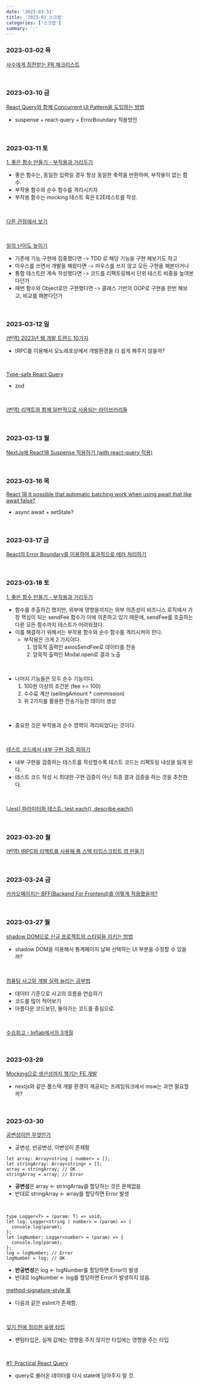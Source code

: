 ```yaml
---
date: '2023-03-31'
title: '2023-03 스크랩'
categories: ['스크랩']
summary: '-'
---
```


### 2023-03-02 목

[사수에게 칭찬받는 PR 체크리스트](https://velog.io/@hyounglee/checklist-codereview)

<br>

### 2023-03-10 금

[React Query와 함께 Concurrent UI Pattern을 도입하는 방법](https://tech.kakaopay.com/post/react-query-2/)

- suspense + react-query + ErrorBoundary 적용방안

<br>

### 2023-03-11 토

[1. 좋은 함수 만들기 - 부작용과 거리두기](https://jojoldu.tistory.com/697)

- 좋은 함수는, 동일한 입력일 경우 항상 동일한 축력을 반환하며, 부작용이 없는 함수.
- 부작용 함수와 순수 함수를 격리시키자
- 부작용 함수는 mocking 테스트 혹은 E2E테스트를 작성.

<br>

[다른 관점에서 보기](https://jojoldu.tistory.com/702)

<br>

[일의 난이도 높이기](https://jojoldu.tistory.com/701)

- 기존에 기능 구현에 집중했다면 -> TDD 로 해당 기능을 구현 해보기도 하고
- 마우스를 쓰면서 개발을 해왔다면 -> 마우스를 쓰지 않고 모든 구현을 해본다거나
- 통합 테스트만 계속 작성했다면 -> 코드를 리팩토링해서 단위 테스트 비중을 높여본다던가
- 매번 함수와 Object로만 구현했다면 -> 클래스 기반의 OOP로 구현을 한번 해보고, 비교를 해본다던가

<br>

### 2023-03-12 일

[(번역) 2023년 웹 개발 트렌드 10가지](https://ykss.netlify.app/translation/10_web_development_trends_in_2023/)

- tRPC를 이용해서 모노레포상에서 개발환경을 더 쉽게 해주지 않을까?

<br>

[Type-safe React Query](https://tkdodo.eu/blog/type-safe-react-query)

- zod

<br>

[(번역) 리액트와 함께 일반적으로 사용되는 라이브러리들](https://velog.io/@sehyunny/libraries-that-are-commonly-used-with-react)

<br>

### 2023-03-13 월

[NextJs에 React18 Suspense 적용하기 (with react-query 적용)](https://velog.io/@suyeon9456/NextJs%EC%97%90-React18-Suspense-%EC%A0%81%EC%9A%A9%ED%95%98%EA%B8%B0-with-react-query-%EC%A0%81%EC%9A%A9)

<br>

### 2023-03-16 목

[React 18 It possible that automatic batching work when using await that like await false?](https://github.com/facebook/react/issues/22811)

- async await + setState?

<br>

### 2023-03-17 금

[React의 Error Boundary를 이용하여 효과적으로 에러 처리하기](https://fe-developers.kakaoent.com/2022/221110-error-boundary/)

<br>

### 2023-03-18 토

[1. 좋은 함수 만들기 - 부작용과 거리두기](https://jojoldu.tistory.com/697)

- 함수를 추출하긴 했지만, 외부에 영향을끼치는 외부 의존성이 비즈니스 로직에서 가장 핵심이 되는 sendFee 함수가 이에 의존하고 있기 때문에, sendFee를 호출하는 다른 모든 함수까지 테스트가 어려워졌다.
- 이를 해결하기 위해서는 부작용 함수와 순수 함수를 격리시켜야 한다.
  - 부작용은 크게 2 가지이다.
    1. 암묵적 출력인 axiosSendFee로 데이터를 전송
    2. 암묵적 출력인 Modal.open로 결과 노출

<br>

- 나머지 기능들은 모두 순수 기능이다.
  1. 100원 이상의 조건문 (fee >= 100)
  2. 수수료 계산 (sellingAmount \* commission)
  3. 위 2가지를 활용한 전송가능한 데이터 생성

<br>

- 중요한 것은 부작용과 순수 영역이 격리되었다는 것이다.

<br>

[테스트 코드에서 내부 구현 검증 피하기](https://jojoldu.tistory.com/614)

- 내부 구현을 검증하는 테스트를 작성할수록 테스트 코드는 리팩토링 내성을 잃게 된다.
- 테스트 코드 작성 시 최대한 구현 검증이 아닌 최종 결과 검증을 하는 것을 추천한다.

<br>

[[Jest] 파라미터화 테스트: test.each(), describe.each()](https://www.daleseo.com/jest-each/)

<br>

### 2023-03-20 월

[(번역) tRPC와 리액트를 사용해 풀 스택 타입스크립트 앱 만들기](https://velog.io/@superlipbalm/full-stack-typescript-with-trpc-and-react)

<br>

### 2023-03-24 금

[카카오페이지는 BFF(Backend For Frontend)를 어떻게 적용했을까?](https://fe-developers.kakaoent.com/2022/220310-kakaopage-bff/)

<br>

### 2023-03-27 월

[shadow DOM으로 신규 프로젝트의 스타일을 지키는 방법](https://tech.inflab.com/202208-shadow-root/)

- shadow DOM을 이용해서 통계페이지 날짜 선택하는 UI 부분을 수정할 수 있을까?

<br>

[컴퓨팅 사고와 개발 실력 늘리는 공부법](https://velog.io/@teo/computational-thinking)

- 데이터 기준으로 사고의 흐름을 연습하기
- 코드를 많이 적어보기
- 아름다운 코드보단, 돌아가는 코드를 중심으로.

<br>

[수습회고 - Inflab에서의 3개월](https://wiki.lucashan.space/post-mortem/3-months-in-inflab/)

<br>

### 2023-03-29

[Mocking으로 생산성까지 챙기는 FE 개발](https://tech.kakao.com/2021/09/29/mocking-fe/)

- nextjs와 같은 풀스택 개발 환경이 제공되는 프레임워크에서 msw는 과연 필요할까?

<br>

### 2023-03-30

[공변성이란 무엇인가](https://seob.dev/posts/%EA%B3%B5%EB%B3%80%EC%84%B1%EC%9D%B4%EB%9E%80-%EB%AC%B4%EC%97%87%EC%9D%B8%EA%B0%80/)

- 공변성, 반공변성, 이변성이 존재함

```TS
let array: Array<string | number> = [];
let stringArray: Array<string> = [];
array = stringArray; // OK
stringArray = array; // Error
```

- **공변성**은 array ← stringArray를 할당하는 것은 문제없음
- 반대로 stringArray ← array를 할당하면 Error 발생

<br>

```TS
type Logger<T> = (param: T) => void;
let log: Logger<string | number> = (param) => {
  console.log(param);
};
let logNumber: Logger<number> = (param) => {
  console.log(param);
};
log = logNumber; // Error
logNumber = log; // OK
```

- **반공변성**은 log ← logNumber를 할당하면 Error이 발생
- 반대로 logNumber ← log를 할당하면 Error가 발생하지 않음.

[ method-signature-style 룰](https://github.com/typescript-eslint/typescript-eslint/blob/main/packages/eslint-plugin/docs/rules/method-signature-style.md)

- 다음과 같은 eslint가 존재함.

<br>

[잊기 전에 정리한 유령 타입](https://wiki.lucashan.space/programming/phantom-type/)

- 팬텀타입은, 실제 값에는 영향을 주지 않지만 타입에는 영향을 주는 타입

<br>

[#1: Practical React Query](https://tkdodo.eu/blog/practical-react-query)

- query로 불러온 데이터를 다시 state에 담아주지 말 것.
